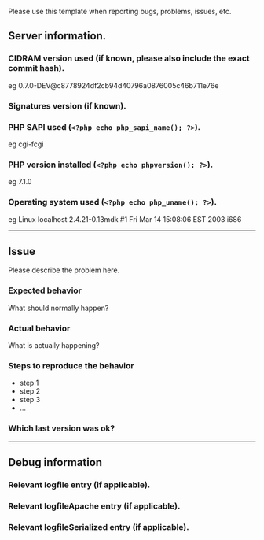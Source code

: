 Please use this template when reporting bugs, problems, issues, etc.

## Server information.

### CIDRAM version used (if known, please also include the exact commit hash).
eg 0.7.0-DEV@c8778924df2cb94d40796a0876005c46b711e76e

### Signatures version (if known).

### PHP SAPI used (`<?php echo php_sapi_name(); ?>`).
eg cgi-fcgi

### PHP version installed (`<?php echo phpversion(); ?>`).
eg 7.1.0

### Operating system used (`<?php echo php_uname(); ?>`).
eg Linux localhost 2.4.21-0.13mdk #1 Fri Mar 14 15:08:06 EST 2003 i686

---
## Issue
Please describe the problem here.

### Expected behavior
What should normally happen?

### Actual behavior
What is actually happening?

### Steps to reproduce the behavior
* step 1
* step 2
* step 3
* …

### Which last version was ok?

---
## Debug information

### Relevant logfile entry (if applicable).

### Relevant logfileApache entry (if applicable).

### Relevant logfileSerialized entry (if applicable).

